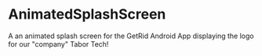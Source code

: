 # AnimatedSplashScreen
A an animated splash screen for the GetRid Android App displaying the logo for our "company" Tabor Tech!
